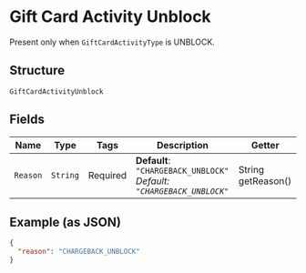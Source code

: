 
# Gift Card Activity Unblock

Present only when `GiftCardActivityType` is UNBLOCK.

## Structure

`GiftCardActivityUnblock`

## Fields

| Name | Type | Tags | Description | Getter |
|  --- | --- | --- | --- | --- |
| `Reason` | `String` | Required | **Default**: `"CHARGEBACK_UNBLOCK"`<br>*Default: `"CHARGEBACK_UNBLOCK"`* | String getReason() |

## Example (as JSON)

```json
{
  "reason": "CHARGEBACK_UNBLOCK"
}
```

